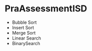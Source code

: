 # PraAssessmentISD
<ul>
  <li>Bubble Sort</li>
  <li>Insert Sort</li>
  <li>Merge Sort</li>
  <li>Linear Search</li>
  <li>BinarySearch</li>
</ul>
